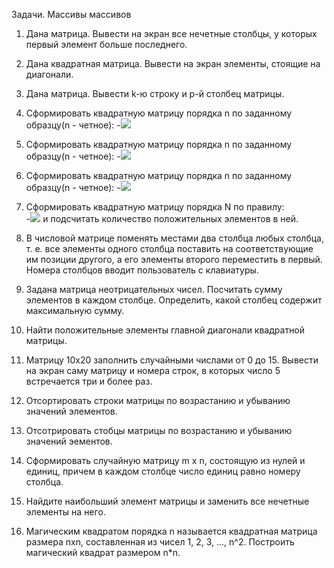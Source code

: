 Задачи. Массивы массивов 
 
1. Дана матрица. Вывести на экран все нечетные столбцы, у которых первый элемент больше последнего. 
 
2. Дана квадратная матрица. Вывести на экран элементы, стоящие на диагонали. 
 
3. Дана матрица. Вывести k-ю строку и p-й столбец матрицы. 
 
4. Сформировать квадратную матрицу порядка n по заданному образцу(n - четное):
-![](https://github.com/alekseykravtchuk/Task_EpamTrainingCenter/blob/master/src/by/krava/etc/unit2/multi_array/t04_pattern_matrix1/matrix1.PNG)
 
5. Сформировать квадратную матрицу порядка n по заданному образцу(n - четное): 
-![](https://github.com/alekseykravtchuk/Task_EpamTrainingCenter/blob/master/src/by/krava/etc/unit2/multi_array/t05_pattern_matrix2/matrix2.PNG)
 
6. Сформировать квадратную матрицу порядка n по заданному образцу(n - четное): 
 -![](https://github.com/alekseykravtchuk/Task_EpamTrainingCenter/blob/master/src/by/krava/etc/unit2/multi_array/t06_pattern_matrix3/matrix3.PNG)
 
7. Сформировать квадратную матрицу порядка N по правилу:  
   -![](https://github.com/alekseykravtchuk/Task_EpamTrainingCenter/blob/master/src/by/krava/etc/unit2/multi_array/t07_rule_matrix/Rule.PNG)
   и подсчитать количество положительных элементов в ней.
  
8. В числовой матрице поменять местами два столбца любых столбца, т. е. все элементы одного столбца поставить на соответствующие им позиции другого, а его элементы второго переместить в первый. Номера столбцов вводит пользователь с клавиатуры. 
 
9. Задана матрица неотрицательных чисел. Посчитать сумму элементов в каждом столбце. Определить, какой столбец содержит максимальную сумму. 
 
10. Найти положительные элементы главной диагонали квадратной матрицы. 
 
11. Матрицу 10x20 заполнить случайными числами от 0 до 15. Вывести на экран саму матрицу и номера строк, в которых число 5 встречается три и более раз. 
 
 
12. Отсортировать строки матрицы по возрастанию и убыванию значений элементов. 
 
13. Отсотрировать стобцы матрицы по возрастанию и убыванию значений эементов. 
 
14. Сформировать случайную матрицу m x n, состоящую из нулей и единиц, причем в каждом столбце число единиц равно номеру столбца. 
 
15. Найдите наибольший элемент матрицы и заменить все нечетные элементы на него. 
 
 
16. Магическим квадратом порядка n называется квадратная матрица размера nxn, составленная из чисел 1, 2, 3, ..., n^2. Построить магический квадрат размером n*n.
